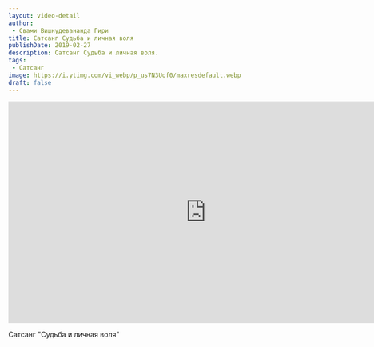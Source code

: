 ```yaml
---
layout: video-detail
author:
 - Свами Вишнудевананда Гири
title: Сатсанг Судьба и личная воля
publishDate: 2019-02-27
description: Сатсанг Судьба и личная воля. 
tags: 
 - Сатсанг
image: https://i.ytimg.com/vi_webp/p_us7N3Uof0/maxresdefault.webp
draft: false
---
```


<iframe width="790" height="444" src="https://www.youtube.com/embed/p_us7N3Uof0" frameborder="0" allowfullscreen=""></iframe> 

  Сатсанг "Судьба и личная воля"

  

 